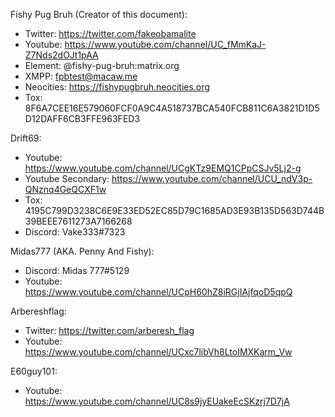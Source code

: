 Fishy Pug Bruh (Creator of this document):
- Twitter: https://twitter.com/fakeobamalite
- Youtube: https://www.youtube.com/channel/UC_fMmKaJ-Z7Nds2dOJt1pAA
- Element: @fishy-pug-bruh:matrix.org
- XMPP: fpbtest@macaw.me
- Neocities: https://fishypugbruh.neocities.org
- Tox: 8F6A7CEE16E579060FCF0A9C4A518737BCA540FCB811C6A3821D1D5D12DAFF6CB3FFE963FED3

Drift69:
- Youtube: https://www.youtube.com/channel/UCgKTz9EMQ1CPpCSJv5Lj2-g
- Youtube Secondary: https://www.youtube.com/channel/UCU_ndV3p-QNznq4GeQCXF1w
- Tox: 4195C799D3238C6E9E33ED52EC85D79C1685AD3E93B135D563D744B39BEEE7611273A7166268
- Discord: Vake333#7323

Midas777 (AKA. Penny And Fishy):
- Discord: Midas 777#5129
- Youtube: https://www.youtube.com/channel/UCpH60hZ8iRGjIAjfqoD5qpQ

Arbereshflag:
- Twitter: https://twitter.com/arberesh_flag
- Youtube: https://www.youtube.com/channel/UCxc7libVh8LtoIMXKarm_Vw

E60guy101:
- Youtube: https://www.youtube.com/channel/UC8s9jyEUakeEcSKzrj7D7jA
